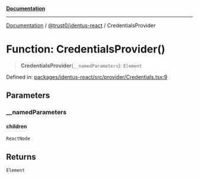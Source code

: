 [**Documentation**](../../../README.md)

***

[Documentation](../../../README.md) / [@trust0/identus-react](../README.md) / CredentialsProvider

# Function: CredentialsProvider()

> **CredentialsProvider**(`__namedParameters`): `Element`

Defined in: [packages/identus-react/src/provider/Credentials.tsx:9](https://github.com/trust0-project/identus/blob/1810b9b48611f873dc00ce7103b781ea933441ae/packages/identus-react/src/provider/Credentials.tsx#L9)

## Parameters

### \_\_namedParameters

#### children

`ReactNode`

## Returns

`Element`
